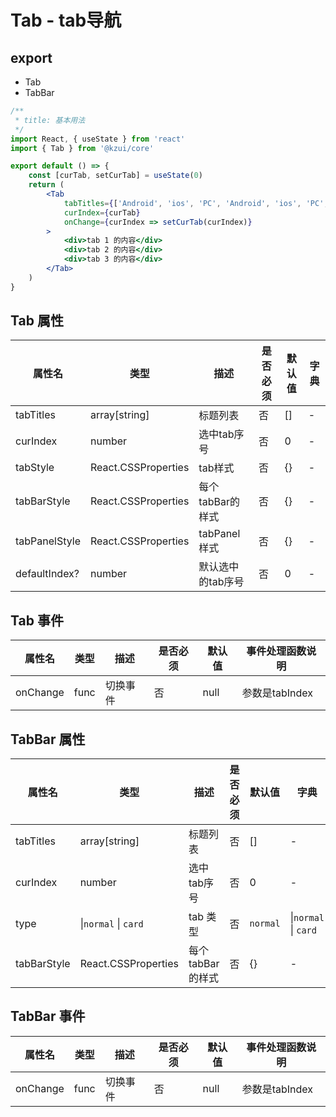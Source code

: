 # Tab - tab导航

## export
* Tab
* TabBar

```jsx
/**
 * title: 基本用法
 */
import React, { useState } from 'react'
import { Tab } from '@kzui/core'

export default () => {
    const [curTab, setCurTab] = useState(0)
    return (
        <Tab
            tabTitles={['Android', 'ios', 'PC', 'Android', 'ios', 'PC', 'Android', 'ios', 'PC','Android', 'ios', 'PC','Android', 'ios', 'PC','Android', 'ios', 'PC']}
            curIndex={curTab}
            onChange={curIndex => setCurTab(curIndex)}
        >
            <div>tab 1 的内容</div>
            <div>tab 2 的内容</div>
            <div>tab 3 的内容</div>
        </Tab>
    )
}

```

## Tab 属性

属性名 | 类型 | 描述 | 是否必须 | 默认值 | 字典 |
------- | ------- | ------- | ------- | ------- | ------- |
tabTitles | array[string] | 标题列表 | 否 | [] | - |
curIndex | number | 选中tab序号 | 否 | 0 | - |
tabStyle | React.CSSProperties | tab样式 | 否 | {} | - |
tabBarStyle | React.CSSProperties | 每个tabBar的样式 | 否 | {} | - |
tabPanelStyle | React.CSSProperties | tabPanel 样式 | 否 | {} | - |
defaultIndex? | number | 默认选中的tab序号 | 否 | 0 | - |

## Tab 事件
属性名 | 类型 | 描述 | 是否必须 | 默认值 | 事件处理函数说明 |
------- | ------- | ------- | ------- | ------- | ------- |
onChange | func | 切换事件 | 否 | null | 参数是tabIndex |


## TabBar 属性

属性名 | 类型 | 描述 | 是否必须 | 默认值 | 字典 |
------- | ------- | ------- | ------- | ------- | ------- |
tabTitles | array[string] | 标题列表 | 否 | [] | - |
curIndex | number | 选中tab序号 | 否 | 0 | - |
type | \|`normal` \| `card` | tab 类型 | 否 | `normal` | \|`normal` \| `card` |
tabBarStyle | React.CSSProperties | 每个tabBar的样式 | 否 | {} | - |

## TabBar 事件
属性名 | 类型 | 描述 | 是否必须 | 默认值 | 事件处理函数说明 |
------- | ------- | ------- | ------- | ------- | ------- |
onChange | func | 切换事件 | 否 | null | 参数是tabIndex |
